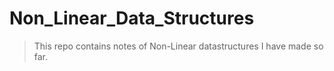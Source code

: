 # Non_Linear_Data_Structures
> This repo contains notes of Non-Linear datastructures I have made so far.  
